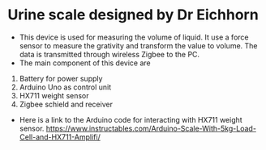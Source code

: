 # Urine scale designed by Dr Eichhorn
* This device is used for measuring the volume of liquid. It use a force sensor to measure the grativity and transform the value to volume.
The data is transmitted through wireless Zigbee to the PC.
* The main component of this device are 
1. Battery for power supply
2. Arduino Uno as control unit
3. HX711 weight sensor
4. Zigbee schield and receiver

* Here is a link to the Arduino code for interacting with HX711 weight sensor.
https://www.instructables.com/Arduino-Scale-With-5kg-Load-Cell-and-HX711-Amplifi/